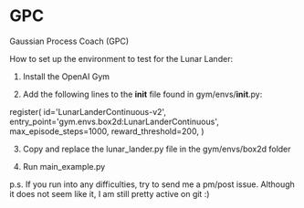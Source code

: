 # GPC
Gaussian Process Coach (GPC)

How to set up the environment to test for the Lunar Lander:

1. Install the OpenAI Gym

2. Add the following lines to the __init__ file found in gym/envs/__init__.py:

register(
    id='LunarLanderContinuous-v2',
    entry_point='gym.envs.box2d:LunarLanderContinuous',
    max_episode_steps=1000,
    reward_threshold=200,
)

3. Copy and replace the lunar_lander.py file in the gym/envs/box2d folder

4. Run main_example.py


p.s. If you run into any difficulties, try to send me a pm/post issue. Although it does not seem like it, I am still pretty active on git :)
